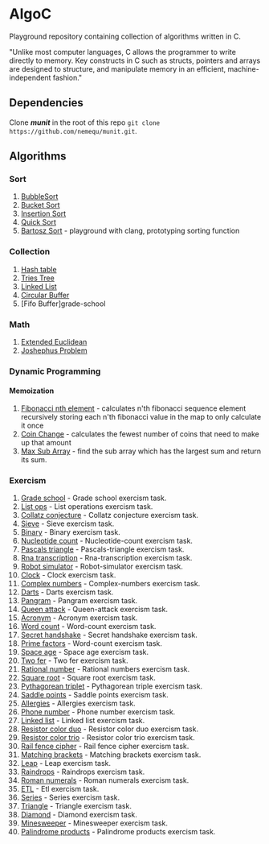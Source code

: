 # AlgoC

Playground repository containing collection of algorithms written in C.

"Unlike most computer languages, C allows the programmer to write directly to memory. Key constructs in C such as structs, pointers and arrays are designed to structure, and manipulate memory in an efficient, machine-independent fashion."

## Dependencies

Clone ***munit*** in the root of this repo `git clone https://github.com/nemequ/munit.git`.

## Algorithms

### Sort

1. [BubbleSort](https://github.com/bartossh/AlgoC/blob/main/bubble_sort/bubble.c)
2. [Bucket Sort](https://github.com/bartossh/AlgoC/blob/main/bucket_sort/bucket.c)
3. [Insertion Sort](https://github.com/bartossh/AlgoC/blob/main/insertion_sort/insertion.c)
4. [Quick Sort](https://github.com/bartossh/AlgoC/blob/main/quick_sort/quick.c)
4. [Bartosz Sort](https://github.com/bartossh/AlgoC/blob/main/bartosz_sort/bartosz.c) - playground with clang, prototyping sorting function

### Collection

1. [Hash table](https://github.com/bartossh/AlgoC/blob/main/hash_table_collection/table.c)
2. [Tries Tree](https://github.com/bartossh/AlgoC/blob/main/tries_collection/tries.c)
3. [Linked List](https://github.com/bartossh/AlgoC/blob/main/linkedlist_collection/linkedlist.c)
4. [Circular Buffer](https://github.com/bartossh/AlgoC/blob/main/circular_buffer/circular.c)
5. [Fifo Buffer]grade-school

### Math

1. [Extended Euclidean](https://github.com/bartossh/AlgoC/blob/main/extended_euclidean_math/extendedeuclidean.c)
2. [Joshephus Problem](https://github.com/bartossh/AlgoC/blob/main/joshephus/jushephus.c)

### Dynamic Programming

#### Memoization

1. [Fibonacci nth element](https://github.com/bartossh/AlgoC/blob/main/fibonacci_dyn_prog/fibonacci.c) - calculates n'th fibonacci sequence element recursively storing each n'th fibonacci value in the map to only calculate it once
2. [Coin Change](https://github.com/bartossh/AlgoC/blob/main/coinchange_dyn_prog/coinchange.c) - calculates the fewest number of coins that need to make up that amount
2. [Max Sub Array](https://github.com/bartossh/AlgoC/blob/main/maxsubarray_dyn_prog/maxsubarray.c) - find the sub array which has the largest sum and return its sum.

### Exercism

1. [Grade school](https://github.com/bartossh/AlgoC/blob/main/grade-school/grade_school.c) - Grade school exercism task.
2. [List ops](https://github.com/bartossh/AlgoC/blob/main/list-ops/list_ops.c) - List operations exercism task.
3. [Collatz conjecture](https://github.com/bartossh/AlgoC/blob/main/collatz-conjecture/collatz_conjecture.c) - Collatz conjecture exercism task.
4. [Sieve](https://github.com/bartossh/AlgoC/blob/main/sieve/sieve.c) - Sieve exercism task.
5. [Binary](https://github.com/bartossh/AlgoC/blob/main/binary/binary.c) - Binary exercism task.
6. [Nucleotide count](https://github.com/bartossh/AlgoC/blob/main/nucleotide-count/nucleotide_count.c) - Nucleotide-count exercism task.
7. [Pascals triangle](https://github.com/bartossh/AlgoC/blob/main/pascals-triangle/pascals_triangle.c) - Pascals-triangle exercism task.
8. [Rna transcription](https://github.com/bartossh/AlgoC/blob/main/rna-transcription/rna_transcription.c) - Rna-transcription exercism task.
9. [Robot simulator](https://github.com/bartossh/AlgoC/blob/main/robot-simulator/robot_simulator.c) - Robot-simulator exercism task.
10. [Clock](https://github.com/bartossh/AlgoC/blob/main/clock/clock.c) - Clock exercism task.
11. [Complex numbers](https://github.com/bartossh/AlgoC/blob/main/complex-numbers/complex_numbers.c) - Complex-numbers exercism task.
12. [Darts](https://github.com/bartossh/AlgoC/blob/main/darts/darts.c) - Darts exercism task.
13. [Pangram](https://github.com/bartossh/AlgoC/blob/main/pangram/pangram.c) - Pangram exercism task.
14. [Queen attack](https://github.com/bartossh/AlgoC/blob/main/queen-attack/queen_attack.c) - Queen-attack exercism task.
15. [Acronym](https://github.com/bartossh/AlgoC/blob/main/acronym/acronym.c) - Acronym exercism task.
16. [Word count](https://github.com/bartossh/AlgoC/blob/main/word-count/word_count.c) - Word-count exercism task.
17. [Secret handshake](https://github.com/bartossh/AlgoC/blob/main/secret-handshake/secret_handshake.c) - Secret handshake exercism task.
18. [Prime factors](https://github.com/bartossh/AlgoC/blob/main/prime-factors/prime_factors.c) - Word-count exercism task.
19. [Space age](https://github.com/bartossh/AlgoC/blob/main/space-age/space_age.c) - Space age exercism task.
20. [Two fer](https://github.com/bartossh/AlgoC/blob/main/two-fer/two_fer.c) - Two fer exercism task.
21. [Rational number](https://github.com/bartossh/AlgoC/blob/main/rational-numbers/rational_numbers.c) - Rational numbers exercism task.
22. [Square root](https://github.com/bartossh/AlgoC/blob/main/square-root/square_root.c) - Square root exercism task.
23. [Pythagorean triplet](https://github.com/bartossh/AlgoC/blob/main/pythagorean-triplet/pythagorean_triplet.c) - Pythagorean triple exercism task.
24. [Saddle points](https://github.com/bartossh/AlgoC/blob/main/saddle-points/saddle_points.c) - Saddle points exercism task.
25. [Allergies](https://github.com/bartossh/AlgoC/blob/main/allergies/allergies.c) - Allergies exercism task.
26. [Phone number](https://github.com/bartossh/AlgoC/blob/main/phone-number/phone_number.c) - Phone number exercism task.
27. [Linked list](https://github.com/bartossh/AlgoC/blob/main/linked-list/linked_list.c) - Linked list exercism task.
28. [Resistor color duo](https://github.com/bartossh/AlgoC/blob/main/resistor-color-duo/resistor_color_duo.c) - Resistor color duo exercism task.
29. [Resistor color trio](https://github.com/bartossh/AlgoC/blob/main/resistor-color-trio/resistor_color_trio.c) - Resistor color trio exercism task.
30. [Rail fence cipher](https://github.com/bartossh/AlgoC/blob/main/rail-fence-cipher/rail_fence_cipher.c) - Rail fence cipher exercism task.
31. [Matching brackets](https://github.com/bartossh/AlgoC/blob/main/matching-brackets/matching_brackets.c) - Matching brackets exercism task.
32. [Leap](https://github.com/bartossh/AlgoC/blob/main/leap/leap.c) - Leap exercism task.
33. [Raindrops](https://github.com/bartossh/AlgoC/blob/main/raindrops/raindrops.c) - Raindrops exercism task.
34. [Roman numerals](https://github.com/bartossh/AlgoC/blob/main/roman-numerals/roman_numerals.c) - Roman numerals exercism task.
35. [ETL](https://github.com/bartossh/algoc/blob/main/etl/etl.c) - Etl exercism task.
36. [Series](https://github.com/bartossh/algoc/blob/main/series/series.c) - Series exercism task.
37. [Triangle](https://github.com/bartossh/algoc/blob/main/triangle/triangle.c) - Triangle exercism task.
38. [Diamond](https://github.com/bartossh/algoc/blob/main/diamond/diamond.c) - Diamond exercism task.
39. [Minesweeper](https://github.com/bartossh/algoc/blob/main/minesweeper/minesweeper.c) - Minesweeper exercism task.
40. [Palindrome products](https://github.com/bartossh/algoc/blob/main/palindrome-products/palindrome_products.c) - Palindrome products exercism task.
